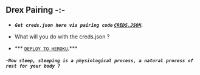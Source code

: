 ## Drex Pairing -:-


- ***`Get creds.json here via pairing code`  [`CREDS.JSON`](https://pairing-3w13.onrender.com/).***

- What will you do with the creds.json ?

- *** [`DEPLOY TO HEROKU`](https://dashboard.heroku.com/new?template=https://github.com/drexmose/drex-vision-md).***

-***`Now sleep, sleeping is a physiological process, a natural process of rest for your body ? `***
